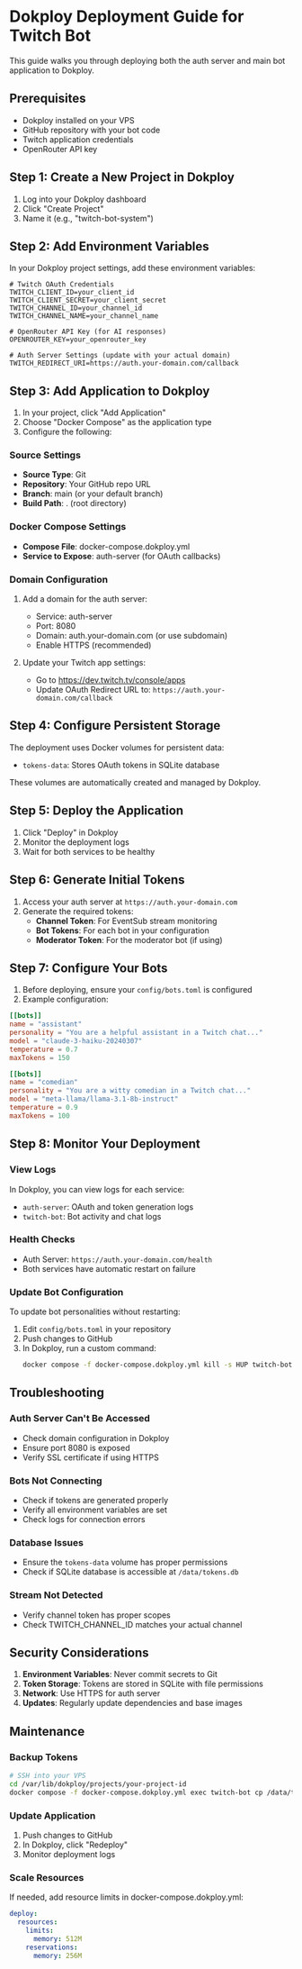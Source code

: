 # Dokploy Deployment Guide for Twitch Bot

This guide walks you through deploying both the auth server and main bot application to Dokploy.

## Prerequisites

- Dokploy installed on your VPS
- GitHub repository with your bot code
- Twitch application credentials
- OpenRouter API key

## Step 1: Create a New Project in Dokploy

1. Log into your Dokploy dashboard
2. Click "Create Project"
3. Name it (e.g., "twitch-bot-system")

## Step 2: Add Environment Variables

In your Dokploy project settings, add these environment variables:

```env
# Twitch OAuth Credentials
TWITCH_CLIENT_ID=your_client_id
TWITCH_CLIENT_SECRET=your_client_secret
TWITCH_CHANNEL_ID=your_channel_id
TWITCH_CHANNEL_NAME=your_channel_name

# OpenRouter API Key (for AI responses)
OPENROUTER_KEY=your_openrouter_key

# Auth Server Settings (update with your actual domain)
TWITCH_REDIRECT_URI=https://auth.your-domain.com/callback
```

## Step 3: Add Application to Dokploy

1. In your project, click "Add Application"
2. Choose "Docker Compose" as the application type
3. Configure the following:

### Source Settings
- **Source Type**: Git
- **Repository**: Your GitHub repo URL
- **Branch**: main (or your default branch)
- **Build Path**: . (root directory)

### Docker Compose Settings
- **Compose File**: docker-compose.dokploy.yml
- **Service to Expose**: auth-server (for OAuth callbacks)

### Domain Configuration
1. Add a domain for the auth server:
   - Service: auth-server
   - Port: 8080
   - Domain: auth.your-domain.com (or use subdomain)
   - Enable HTTPS (recommended)

2. Update your Twitch app settings:
   - Go to https://dev.twitch.tv/console/apps
   - Update OAuth Redirect URL to: `https://auth.your-domain.com/callback`

## Step 4: Configure Persistent Storage

The deployment uses Docker volumes for persistent data:
- `tokens-data`: Stores OAuth tokens in SQLite database

These volumes are automatically created and managed by Dokploy.

## Step 5: Deploy the Application

1. Click "Deploy" in Dokploy
2. Monitor the deployment logs
3. Wait for both services to be healthy

## Step 6: Generate Initial Tokens

1. Access your auth server at `https://auth.your-domain.com`
2. Generate the required tokens:
   - **Channel Token**: For EventSub stream monitoring
   - **Bot Tokens**: For each bot in your configuration
   - **Moderator Token**: For the moderator bot (if using)

## Step 7: Configure Your Bots

1. Before deploying, ensure your `config/bots.toml` is configured
2. Example configuration:

```toml
[[bots]]
name = "assistant"
personality = "You are a helpful assistant in a Twitch chat..."
model = "claude-3-haiku-20240307"
temperature = 0.7
maxTokens = 150

[[bots]]
name = "comedian"
personality = "You are a witty comedian in a Twitch chat..."
model = "meta-llama/llama-3.1-8b-instruct"
temperature = 0.9
maxTokens = 100
```

## Step 8: Monitor Your Deployment

### View Logs
In Dokploy, you can view logs for each service:
- `auth-server`: OAuth and token generation logs
- `twitch-bot`: Bot activity and chat logs

### Health Checks
- Auth Server: `https://auth.your-domain.com/health`
- Both services have automatic restart on failure

### Update Bot Configuration
To update bot personalities without restarting:

1. Edit `config/bots.toml` in your repository
2. Push changes to GitHub
3. In Dokploy, run a custom command:
   ```bash
   docker compose -f docker-compose.dokploy.yml kill -s HUP twitch-bot
   ```

## Troubleshooting

### Auth Server Can't Be Accessed
- Check domain configuration in Dokploy
- Ensure port 8080 is exposed
- Verify SSL certificate if using HTTPS

### Bots Not Connecting
- Check if tokens are generated properly
- Verify all environment variables are set
- Check logs for connection errors

### Database Issues
- Ensure the `tokens-data` volume has proper permissions
- Check if SQLite database is accessible at `/data/tokens.db`

### Stream Not Detected
- Verify channel token has proper scopes
- Check TWITCH_CHANNEL_ID matches your actual channel

## Security Considerations

1. **Environment Variables**: Never commit secrets to Git
2. **Token Storage**: Tokens are stored in SQLite with file permissions
3. **Network**: Use HTTPS for auth server
4. **Updates**: Regularly update dependencies and base images

## Maintenance

### Backup Tokens
```bash
# SSH into your VPS
cd /var/lib/dokploy/projects/your-project-id
docker compose -f docker-compose.dokploy.yml exec twitch-bot cp /data/tokens.db /data/tokens.db.backup
```

### Update Application
1. Push changes to GitHub
2. In Dokploy, click "Redeploy"
3. Monitor deployment logs

### Scale Resources
If needed, add resource limits in docker-compose.dokploy.yml:
```yaml
deploy:
  resources:
    limits:
      memory: 512M
    reservations:
      memory: 256M
```